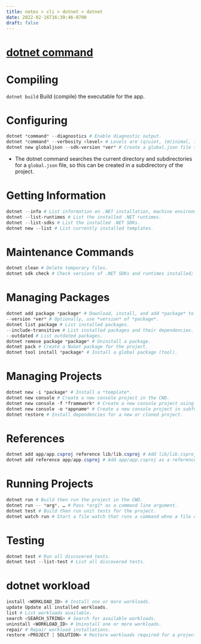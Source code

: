 ```yaml
---
title: notes > cli > dotnet > dotnet
date: 2022-02-16T16:39:46-0700
draft: false
---
```

# [dotnet command](https://docs.microsoft.com/en-us/dotnet/core/tools/dotnet)
# Compiling
`dotnet build` Build (compile) the executable for the app.

# Configuring
```powershell
dotnet *command* --diagnostics # Enable diagnostic output.
dotnet *command* --verbosity <level> # Levels are (q)uiet, (m)inimal, (n)ormal, (d)etailed, (diag)nostic.
dotnet new globaljson --sdk-version *ver* # Create a global.json file to target the .NET SDK version *ver*.
```
- The dotnet command searches the current directory and subdirectories for a `global.json` file, so this can be created in a subdirectory of the project.

# Getting Information
```powershell
dotnet --info # List information on .NET installation, machine environment, etc
dotnet --list-runtimes # List the installed .NET runtimes.
dotnet --list-sdks # List the installed .NET SDKs.
dotnet new --list # List currently installed templates.
```

# Maintenance Commands
```powershell
dotnet clean # Delete temporary files.
dotnet sdk check # Check versions of .NET SDKs and runtimes installed; warn if any are out of date.
```

# Managing Packages
```powershell
dotnet add package *package* # Download, install, and add *package* to project. Also updates a package.
--version *ver* # Optionally, use *version* of *package*.
dotnet list package # List installed packages.
--include-transitive # List installed packages and their dependencies.
--outdated # List outdated packages.
dotnet remove package *package* # Uninstall a package.
dotnet pack # Create a NuGet package for the project.
dotnet tool install *package* # Install a global package (tool).
```

# Managing Projects
```powershell
dotnet new -i *package* # Install a *template*.
dotnet new console # Create a new console project in the CWD.
dotnet new console -f *framework* # Create a new console project using framework version *framework*.
dotnet new console -o *appname* # Create a new console project in subfolder *appname*.
dotnet restore # Install dependencies for a new or cloned project.
```

# References
```powershell
dotnet add app/app.csproj reference lib/lib.csproj # Add lib/lib.csproj as a reference to app/app.csproj
dotnet add reference app/app.csproj # Add app/app.csproj as a reference to the project in the current directory
```

# Running Projects
```powershell
dotnet run # Build then run the project in the CWD.
dotnet run -- *arg*, … # Pass *arg1* as a command line argument.
dotnet test # Build then run unit tests for the project.
dotnet watch run # Start a file watch that runs a command whne a file changes. Useful for hot reload in ASP.NET.
```

# Testing
```powershell
dotnet test # Run all discovered tests.
dotnet test --list-test # List all discovered tests.
```

# dotnet workload
```powershell
install <WORKLOAD_ID> # Install one or more workloads.
update Update all installed workloads.
list # List workloads available.
search <SEARCH_STRING> # Search for available workloads.
uninstall <WORKLOAD_ID> # Uninstall one or more workloads.
repair # Repair workload installations.
restore <PROJECT | SOLUTION> # Restore workloads required for a project.
```
